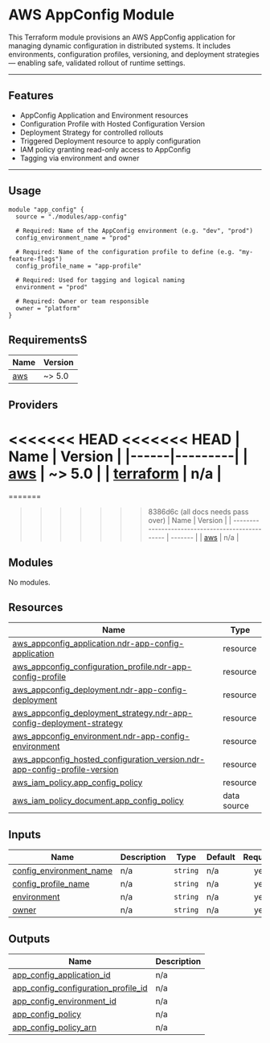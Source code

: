 # AWS AppConfig Module

This Terraform module provisions an AWS AppConfig application for managing dynamic configuration in distributed systems. It includes environments, configuration profiles, versioning, and deployment strategies — enabling safe, validated rollout of runtime settings.

---

## Features

- AppConfig Application and Environment resources
- Configuration Profile with Hosted Configuration Version
- Deployment Strategy for controlled rollouts
- Triggered Deployment resource to apply configuration
- IAM policy granting read-only access to AppConfig
- Tagging via environment and owner

---

## Usage

```hcl
module "app_config" {
  source = "./modules/app-config"

  # Required: Name of the AppConfig environment (e.g. "dev", "prod")
  config_environment_name = "prod"

  # Required: Name of the configuration profile to define (e.g. "my-feature-flags")
  config_profile_name = "app-profile"

  # Required: Used for tagging and logical naming
  environment = "prod"

  # Required: Owner or team responsible
  owner = "platform"
}

```

<!-- BEGIN_TF_DOCS -->

## RequirementsS

| Name | Version |
|------|---------|
| <a name="requirement_aws"></a> [aws](#requirement\_aws) | ~> 5.0 |

## Providers

<<<<<<< HEAD
<<<<<<< HEAD
| Name | Version |
|------|---------|
| <a name="provider_aws"></a> [aws](#provider\_aws) | ~> 5.0 |
| <a name="provider_terraform"></a> [terraform](#provider\_terraform) | n/a |
=======
=======
>>>>>>> 8386d6c (all docs needs pass over)
| Name                                             | Version |
| ------------------------------------------------ | ------- |
| <a name="provider_aws"></a> [aws](#provider_aws) | n/a     |

## Modules

No modules.

## Resources

| Name                                                                                                                                                                                            | Type        |
| ----------------------------------------------------------------------------------------------------------------------------------------------------------------------------------------------- | ----------- |
| [aws_appconfig_application.ndr-app-config-application](https://registry.terraform.io/providers/hashicorp/aws/latest/docs/resources/appconfig_application)                                       | resource    |
| [aws_appconfig_configuration_profile.ndr-app-config-profile](https://registry.terraform.io/providers/hashicorp/aws/latest/docs/resources/appconfig_configuration_profile)                       | resource    |
| [aws_appconfig_deployment.ndr-app-config-deployment](https://registry.terraform.io/providers/hashicorp/aws/latest/docs/resources/appconfig_deployment)                                          | resource    |
| [aws_appconfig_deployment_strategy.ndr-app-config-deployment-strategy](https://registry.terraform.io/providers/hashicorp/aws/latest/docs/resources/appconfig_deployment_strategy)               | resource    |
| [aws_appconfig_environment.ndr-app-config-environment](https://registry.terraform.io/providers/hashicorp/aws/latest/docs/resources/appconfig_environment)                                       | resource    |
| [aws_appconfig_hosted_configuration_version.ndr-app-config-profile-version](https://registry.terraform.io/providers/hashicorp/aws/latest/docs/resources/appconfig_hosted_configuration_version) | resource    |
| [aws_iam_policy.app_config_policy](https://registry.terraform.io/providers/hashicorp/aws/latest/docs/resources/iam_policy)                                                                      | resource    |
| [aws_iam_policy_document.app_config_policy](https://registry.terraform.io/providers/hashicorp/aws/latest/docs/data-sources/iam_policy_document)                                                 | data source |

## Inputs

| Name                                                                                                   | Description | Type     | Default | Required |
| ------------------------------------------------------------------------------------------------------ | ----------- | -------- | ------- | :------: |
| <a name="input_config_environment_name"></a> [config_environment_name](#input_config_environment_name) | n/a         | `string` | n/a     |   yes    |
| <a name="input_config_profile_name"></a> [config_profile_name](#input_config_profile_name)             | n/a         | `string` | n/a     |   yes    |
| <a name="input_environment"></a> [environment](#input_environment)                                     | n/a         | `string` | n/a     |   yes    |
| <a name="input_owner"></a> [owner](#input_owner)                                                       | n/a         | `string` | n/a     |   yes    |

## Outputs

| Name                                                                                                                                         | Description |
| -------------------------------------------------------------------------------------------------------------------------------------------- | ----------- |
| <a name="output_app_config_application_id"></a> [app_config_application_id](#output_app_config_application_id)                               | n/a         |
| <a name="output_app_config_configuration_profile_id"></a> [app_config_configuration_profile_id](#output_app_config_configuration_profile_id) | n/a         |
| <a name="output_app_config_environment_id"></a> [app_config_environment_id](#output_app_config_environment_id)                               | n/a         |
| <a name="output_app_config_policy"></a> [app_config_policy](#output_app_config_policy)                                                       | n/a         |
| <a name="output_app_config_policy_arn"></a> [app_config_policy_arn](#output_app_config_policy_arn)                                           | n/a         |

<!-- END_TF_DOCS -->
